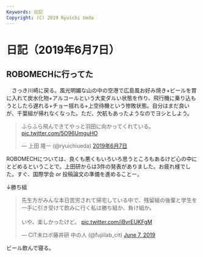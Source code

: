 ```yaml
---
Keywords: 日記
Copyright: (C) 2019 Ryuichi Ueda
---
```


# 日記（2019年6月7日）

## ROBOMECHに行ってた

　さっき川崎に戻る。風光明媚な山の中の空港で広島風お好み焼き+ビールを胃に入れて炭水化物+アルコールという大変ダルい状態を作り、飛行機に乗り込もうとしたら遅れる+チョー揺れる+上空待機という惨敗状態。自分はまだ良いが、千葉組が帰れなくなった。ただ、欠航もあったようなのでヨシとしよう。

<blockquote class="twitter-tweet" data-lang="ja"><p lang="ja" dir="ltr">ふらふら飛んできてやっと羽田に向かってくれている。 <a href="https://t.co/5O96UmguHO">pic.twitter.com/5O96UmguHO</a></p>&mdash; 上田 隆一 (@ryuichiueda) <a href="https://twitter.com/ryuichiueda/status/1136985792104976384?ref_src=twsrc%5Etfw">2019年6月7日</a></blockquote>
<script async src="https://platform.twitter.com/widgets.js" charset="utf-8"></script>

ROBOMECHについては、良くも悪くもいろいろ思うところもあるけど心の中にとどめるということで。上田研からは3件の発表がありました。お疲れ様でした。すぐ、国際学会 or 投稿論文の準備を進めることー。


↓勝ち組

<blockquote class="twitter-tweet" data-partner="tweetdeck"><p lang="ja" dir="ltr">先生方がみんな本日苦労されて帰宅している中で、残留組の後輩と学生を一手に引き受けて飲みに行く私は勝ち組か、負け組か。<br><br>いや、楽しかったけど。 <a href="https://t.co/jBvrEUKFgM">pic.twitter.com/jBvrEUKFgM</a></p>&mdash; CIT未ロボ藤井研 中の人 (@fujiilab_cit) <a href="https://twitter.com/fujiilab_cit/status/1137020366218379264?ref_src=twsrc%5Etfw">June 7, 2019</a></blockquote>
<script async src="https://platform.twitter.com/widgets.js" charset="utf-8"></script>


ビール飲んで寝る。
